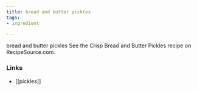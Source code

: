 ```yaml
---
title: bread and butter pickles
tags:
- ingredient

---
```

bread and butter pickles See the Crisp Bread and Butter Pickles recipe on RecipeSource.com.

### Links

* [[pickles]]
